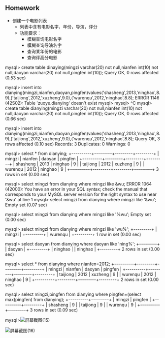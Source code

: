 ## Homework

- 创建一个电影列表
  - 列表中含有电影名字，年份，导演，评分
  - 功能要求：
    - 模糊查询电影名字
    - 模糊查询导演名字
    - 查询某年份的电影
    - 查询评高分电影

mysql> create table dinaying(mingzi varchar(20) not null,nianfen int(10) not null,daoyan varchar(20) not null,pingfen int(10));
Query OK, 0 rows affected (0.53 sec)

mysql> insert into dianying(mingzi,nianfen,daoyan,pingfen)values('shasheng',2013,'ninghao',8.9),('taijiong',2012,'xuzheng',9.0),('wurenqu',2012,'ninghao',8.8);
ERROR 1146 (42S02): Table 'zuoye.dianying' doesn't exist
mysql>
mysql> ^C
mysql> create table dianying(mingzi varchar(20) not null,nianfen int(10) not null,daoyan varchar(20) not null,pingfen int(10));
Query OK, 0 rows affected (0.66 sec)

mysql> insert into dianying(mingzi,nianfen,daoyan,pingfen)values('shasheng',2013,'ninghao',8.9),('taijiong',2012,'xuzheng',9.0),('wurenqu',2012,'ninghao',8.8);
Query OK, 3 rows affected (0.10 sec)
Records: 3  Duplicates: 0  Warnings: 0

mysql> select * from dianying;
+----------+---------+---------+---------+
| mingzi   | nianfen | daoyan  | pingfen |
+----------+---------+---------+---------+
| shasheng |    2013 | ninghao |       9 |
| taijiong |    2012 | xuzheng |       9 |
| wurenqu  |    2012 | ninghao |       9 |
+----------+---------+---------+---------+
3 rows in set (0.00 sec)

mysql> select mingzi from dianying where mingzi like &wu;
ERROR 1064 (42000): You have an error in your SQL syntax; check the manual that corresponds to your MySQL server version for the right syntax to use near '&wu' at line 1
mysql> select mingzi from dianying where mingzi like '&wu';
Empty set (0.07 sec)

mysql> select mingzi from dianying where mingzi like '%wu';
Empty set (0.00 sec)

mysql> select mingzi from dianying where mingzi like 'wu%';
+---------+
| mingzi  |
+---------+
| wurenqu |
+---------+
1 row in set (0.00 sec)

mysql> select daoyan from dianying where daoyan like 'ning%';
+---------+
| daoyan  |
+---------+
| ninghao |
| ninghao |
+---------+
2 rows in set (0.00 sec)

mysql> select * from dianying where nianfen=2012;
+----------+---------+---------+---------+
| mingzi   | nianfen | daoyan  | pingfen |
+----------+---------+---------+---------+
| taijiong |    2012 | xuzheng |       9 |
| wurenqu  |    2012 | ninghao |       9 |
+----------+---------+---------+---------+
2 rows in set (0.00 sec)

mysql> select mingzi,pingfen from dianying where pingfen=(select max(pingfen) from dianying);
+----------+---------+
| mingzi   | pingfen |
+----------+---------+
| shasheng |       9 |
| taijiong |       9 |
| wurenqu  |       9 |
+----------+---------+
3 rows in set (0.09 sec)

mysql>![屏幕截图(15)](C:\Users\赵文洋\Pictures\Screenshots\屏幕截图(15).png)

![屏幕截图(16)](C:\Users\赵文洋\Pictures\Screenshots\屏幕截图(16).png)